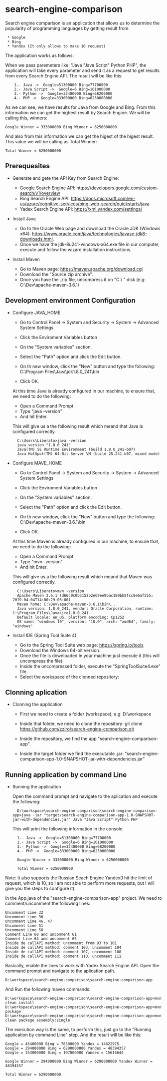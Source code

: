 # search-engine-comparison

Search engine comparison is an application that allows us to determine the popularity of programming languages by getting result from:

	 * Google
	 * Bing
	 * Yandex (It only allows to make 10 request)

The application works as follows:

When we pass paremeters like: "Java "Java Script" Python PHP", the application will take every parameter and send it as a  request to get results from every Search Engine API. The result will be like this:

		1.- Java ->  Google=51300000 Bing=77700000
		2.- Java Script ->  Google=6 Bing=101000000
		3.- Python ->  Google=32400000 Bing=68200000
		4.- PHP ->  Google=333000000 Bing=6250000000

As we can see, we have results for Java from Google and Bing. 
From this information we can get the highest result by Search Engine. We will be calling this, winners:

	Google Winner = 333000000 Bing Winner = 6250000000

And also from this information we can get the higest of the higest result. This value we will be calling as Total Winner:

	Total Winner = 6250000000

## Prerequesites
* Generate and gete the API Key from Search Engine:
	- Google Search Engine API: https://developers.google.com/custom-search/v1/overview
	- Bing Search Engine API: https://docs.microsoft.com/en-us/azure/cognitive-services/bing-web-search/quickstarts/java
	- Yadex Search Engine API: https://xml.yandex.com/settings/

* Install Java
	- Go to the Oracle Web page and download the Oracle JDK (Windows x64): https://www.oracle.com/java/technologies/javase-jdk8-downloads.html.
	- Once we have the jdk-8u241-windows-x64.exe file in our computer, execute and follow the wizard installation instructions.

* Install Maven 
	- Go to Maven page: https://maven.apache.org/download.cgi
	- Download the "Source zip archive".
	- Once you have the .zip file, uncompress it on "C:\ " disk (e.g: C:\Dev\apache-maven-3.6.1)	

##  Development environment Configuration
* Configure JAVA_HOME 
	- Go to Control Panel -> System and Security -> System -> Advanced System Settings
	- Click the Enviroment Variables button
	- On the "System variables" section.
	- Select the "Path" option and click the Edit button.
	- On th new window, click the "New" button and type the following:
		C:\Program Files\Java\jdk1.8.0_241\bin
		
	- Click OK.
	
	At this time Java is already configured in our machine, to ensure that, we need to do the following:
	- Open a Command Prompt
	- Type "java -version"
	- And hit Enter.

	This will give us a the following result which meand that Java is configured correctly.

		C:\Users\Liberato>java -version
		java version "1.8.0_241"
		Java(TM) SE Runtime Environment (build 1.8.0_241-b07)
		Java HotSpot(TM) 64-Bit Server VM (build 25.241-b07, mixed mode)

* Configure MAVE_HOME 
	- Go to Control Panel -> System and Security -> System -> Advanced System Settings
	- Click the Enviroment Variables button
	- On the "System variables" section.
	- Select the "Path" option and click the Edit button.
	- On th new window, click the "New" button and type the following:
		C:\Dev\apache-maven-3.6.1\bin
		
	- Click OK.
	
	At this time Maven is already configured in our machine, to ensure that, we need to do the following:
	- Open a Command Prompt
	- Type "mvn -version"
	- And hit Enter.

	This will give us a the following result which meand that Maven was configured correctly.

		C:\Users\Liberato>mvn -version
		Apache Maven 3.6.1 (d66c9c0b3152b2e69ee9bac180bb8fcc8e6af555; 2019-04-04T14:00:29-05:00)
		Maven home: C:\Dev\apache-maven-3.6.1\bin\..
		Java version: 1.8.0_241, vendor: Oracle Corporation, runtime: C:\Program Files\Java\jre1.8.0_241
		Default locale: en_US, platform encoding: Cp1252
		OS name: "windows 10", version: "10.0", arch: "amd64", family: "windows"
	 
* Install IDE (Spring Tool Suite 4)
	- Go to the Spring Tool Suite web page: https://spring.io/tools
	- Download the Windows 64-bit version.
	- Once the file is downloaded in your machine just execute it (this will uncompress the file).
	- Inside the uncompressed folder, execute the "SpringToolSuite4.exe" file.
	- Select the workspace of the clonned repository:


## Clonning aplication
* Clonning the application
    - First we need to create a folder (workspace), e.g: D:\workspace
	- Inside that folder, we need to clone the repository:
		git clone https://github.com/zziro/search-engine-comparison.git
	
	- Inside the repository, we find the app "search-engine-comparison-app".
	- Inside the target folder we find the executable .jar: "search-engine-comparison-app-1.0-SNAPSHOT-jar-with-dependencies.jar"	

## Running application by command Line
* Running the application

	Open the command prompt and navigate to the aplication and execute the following:
	
		D:\workspace\search-engine-comparison\search-engine-comparison-app>java -jar "target/search-engine-comparison-app-1.0-SNAPSHOT-jar-with-dependencies.jar" Java "Java Script" Python PHP
	
	This will print the following information in the console:
	
		1.- Java ->  Google=51300000 Bing=77700000
		2.- Java Script ->  Google=6 Bing=101000000
		3.- Python ->  Google=32400000 Bing=68200000
		4.- PHP ->  Google=333000000 Bing=6250000000

		Google Winner = 333000000 Bing Winner = 6250000000

		Total Winner = 6250000000	
	
Note: It also supports the Russian Seach Engine Yandex(I hit the limit of request, which is 10, so I am not able to perform more requests, but I will give you the steps to configure it).

In the App.java of the "search-engine-comparison-app" project. We need to comment/uncomment the following lines:

	Uncomment Line 32
	Uncomment Line 36
	Uncomment Line 46, 47
	Uncomment Line 51
	Uncomment Line 58
	Comment Line 60 and uncomment 61	
	Comment Line 64 and uncomment 65
	Inside de callAPI method: uncomment from 93 to 101
	Inside de callAPI method: comment 103, uncomment 104
	Inside de callAPI method: comment 107, uncomment 108
	Inside de callAPI method: comment 110, uncomment 111

Basically, enable the lines to work with Yadex Search Engine API.
Open the command prompt and navigate to the aplication path.

	D:\workspace\search-engine-comparison\search-engine-comparison-app

And Run the following maven commands:

	D:\workspace\search-engine-comparison\search-engine-comparison-app>mvn clean install
	D:\workspace\search-engine-comparison\search-engine-comparison-app>mvn package
	D:\workspace\search-engine-comparison\search-engine-comparison-app>mvn clean package assembly:single

The execution way is the same, to perform this, just go to the "Running application by command Line" step. And the result will be like this:

	Google = 45400000 Bing = 78300000 Yandex = 14622975
	Google = 294000000 Bing = 6290000000 Yandex = 48394357
	Google = 253000000 Bing = 107000000 Yandex = 15615644

	Google Winner = 294000000 Bing Winner = 6290000000 Yandex Winner = 48394357

	Total Winner = 6290000000




